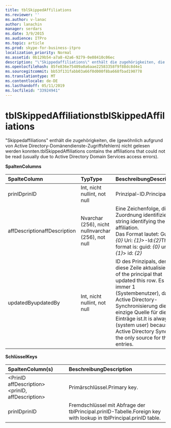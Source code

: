 ```yaml
---
title: tblSkippedAffiliations
ms.reviewer: ''
ms.author: v-lanac
author: lanachin
manager: serdars
ms.date: 3/9/2015
ms.audience: ITPro
ms.topic: article
ms.prod: skype-for-business-itpro
localization_priority: Normal
ms.assetid: 0b129b54-a7a8-42a6-9279-0e08410c06ec
description: "\"Skippedaffiliations\" enthält die zugehörigkeiten, die (gewöhnlich aufgrund von Active Directory-Domänendienste-Zugriffsfehlern) nicht gelesen werden konnten."
ms.openlocfilehash: 85fe836e75409a0a6aae22583358f9f88dc8d4e1
ms.sourcegitcommit: bb53f131fabb03a66f0d000f8ba668fbad190778
ms.translationtype: MT
ms.contentlocale: de-DE
ms.lasthandoff: 05/11/2019
ms.locfileid: "33924941"
---
```

# <a name="tblskippedaffiliations"></a><span data-ttu-id="54385-103">tblSkippedAffiliations</span><span class="sxs-lookup"><span data-stu-id="54385-103">tblSkippedAffiliations</span></span>
 
<span data-ttu-id="54385-104">"Skippedaffiliations" enthält die zugehörigkeiten, die (gewöhnlich aufgrund von Active Directory-Domänendienste-Zugriffsfehlern) nicht gelesen werden konnten.</span><span class="sxs-lookup"><span data-stu-id="54385-104">tblSkippedAffiliations contains the affiliations that could not be read (usually due to Active Directory Domain Services access errors).</span></span>
  
<span data-ttu-id="54385-105">**Spalten**</span><span class="sxs-lookup"><span data-stu-id="54385-105">**Columns**</span></span>

|<span data-ttu-id="54385-106">**Spalte**</span><span class="sxs-lookup"><span data-stu-id="54385-106">**Column**</span></span>|<span data-ttu-id="54385-107">**Typ**</span><span class="sxs-lookup"><span data-stu-id="54385-107">**Type**</span></span>|<span data-ttu-id="54385-108">**Beschreibung**</span><span class="sxs-lookup"><span data-stu-id="54385-108">**Description**</span></span>|
|:-----|:-----|:-----|
|<span data-ttu-id="54385-109">prinID</span><span class="sxs-lookup"><span data-stu-id="54385-109">prinID</span></span>  <br/> |<span data-ttu-id="54385-110">Int, nicht null</span><span class="sxs-lookup"><span data-stu-id="54385-110">int, not null</span></span>  <br/> |<span data-ttu-id="54385-111">Prinzipal-ID.</span><span class="sxs-lookup"><span data-stu-id="54385-111">Principal ID.</span></span>  <br/> |
|<span data-ttu-id="54385-112">affDescription</span><span class="sxs-lookup"><span data-stu-id="54385-112">affDescription</span></span>  <br/> |<span data-ttu-id="54385-113">Nvarchar (256), nicht null</span><span class="sxs-lookup"><span data-stu-id="54385-113">nvarchar (256), not null</span></span>  <br/> |<span data-ttu-id="54385-114">Eine Zeichenfolge, die die Zuordnung identifiziert.</span><span class="sxs-lookup"><span data-stu-id="54385-114">A string identifying the affiliation.</span></span>  <br/> <span data-ttu-id="54385-115">Das Format lautet: Guid: _{0}_ Uri: _{1}_>-Id:_{2}_</span><span class="sxs-lookup"><span data-stu-id="54385-115">The format is: guid:  _{0}_ uri: _{1}_> id:  _{2}_</span></span> <br/> |
|<span data-ttu-id="54385-116">updatedBy</span><span class="sxs-lookup"><span data-stu-id="54385-116">updatedBy</span></span>  <br/> |<span data-ttu-id="54385-117">Int, nicht null</span><span class="sxs-lookup"><span data-stu-id="54385-117">int, not null</span></span>  <br/> |<span data-ttu-id="54385-118">ID des Prinzipals, der diese Zeile aktualisiert.</span><span class="sxs-lookup"><span data-stu-id="54385-118">ID of the principal that updated this row.</span></span> <span data-ttu-id="54385-119">Es ist immer 1 (Systembenutzer), da Active Directory-Synchronisierung die einzige Quelle für diese Einträge ist.</span><span class="sxs-lookup"><span data-stu-id="54385-119">It is always 1 (system user) because Active Directory Sync is the only source for these entries.</span></span>  <br/> |
   
<span data-ttu-id="54385-120">**Schlüssel**</span><span class="sxs-lookup"><span data-stu-id="54385-120">**Keys**</span></span>

|<span data-ttu-id="54385-121">**Spalten**</span><span class="sxs-lookup"><span data-stu-id="54385-121">**Column(s)**</span></span>|<span data-ttu-id="54385-122">**Beschreibung**</span><span class="sxs-lookup"><span data-stu-id="54385-122">**Description**</span></span>|
|:-----|:-----|
|<span data-ttu-id="54385-123">\<PrinID affDescription\></span><span class="sxs-lookup"><span data-stu-id="54385-123">\<prinID, affDescription\></span></span>  <br/> |<span data-ttu-id="54385-124">Primärschlüssel.</span><span class="sxs-lookup"><span data-stu-id="54385-124">Primary key.</span></span>  <br/> |
|<span data-ttu-id="54385-125">prinID</span><span class="sxs-lookup"><span data-stu-id="54385-125">prinID</span></span>  <br/> |<span data-ttu-id="54385-126">Fremdschlüssel mit Abfrage der tblPrincipal.prinID-Tabelle.</span><span class="sxs-lookup"><span data-stu-id="54385-126">Foreign key with lookup in tblPrincipal.prinID table.</span></span>  <br/> |
   

